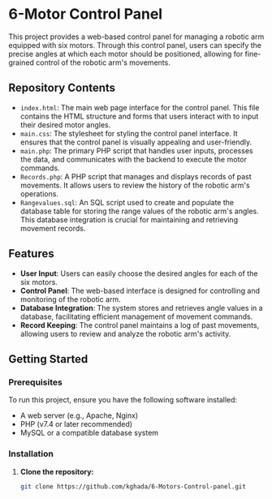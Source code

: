 # 6-Motor Control Panel

This project provides a web-based control panel for managing a robotic arm equipped with six motors. Through this control panel, users can specify the precise angles at which each motor should be positioned, allowing for fine-grained control of the robotic arm's movements.

## Repository Contents

- `index.html`: The main web page interface for the control panel. This file contains the HTML structure and forms that users interact with to input their desired motor angles.
- `main.css`: The stylesheet for styling the control panel interface. It ensures that the control panel is visually appealing and user-friendly.
- `main.php`: The primary PHP script that handles user inputs, processes the data, and communicates with the backend to execute the motor commands.
- `Records.php`: A PHP script that manages and displays records of past movements. It allows users to review the history of the robotic arm's operations.
- `Rangevalues.sql`: An SQL script used to create and populate the database table for storing the range values of the robotic arm's angles. This database integration is crucial for maintaining and retrieving movement records.

## Features

- **User Input**: Users can easily choose the desired angles for each of the six motors.
- **Control Panel**: The web-based interface is designed for controlling and monitoring of the robotic arm.
- **Database Integration**: The system stores and retrieves angle values in a database, facilitating efficient management of movement commands.
- **Record Keeping**: The control panel maintains a log of past movements, allowing users to review and analyze the robotic arm's activity.

## Getting Started

### Prerequisites

To run this project, ensure you have the following software installed:

- A web server (e.g., Apache, Nginx)
- PHP (v7.4 or later recommended)
- MySQL or a compatible database system

### Installation

1. **Clone the repository:**

   ```sh
   git clone https://github.com/kghada/6-Motors-Control-panel.git
